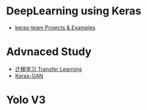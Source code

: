 # DeepLearning using Keras
<ul>
  <li> <a href='https://github.com/keras-team/keras'>keras-team Projects & Examples </a> <br>
</ul>

# Advnaced Study
<ul>
  <li><a href='https://github.com/jindongwang/transferlearning'>迁移学习 Transfer Learning</a><br>
  <li><a href='https://github.com/eriklindernoren/Keras-GAN'>Keras-GAN </a><br>
</ul>

# Yolo V3
